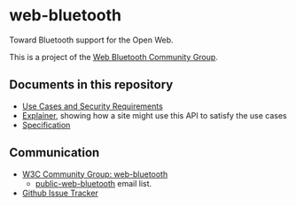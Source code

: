 web-bluetooth
=============

Toward Bluetooth support for the Open Web.

This is a project of the [Web Bluetooth Community Group](http://www.w3.org/community/web-bluetooth/).

Documents in this repository
----------------------------

* [Use Cases and Security Requirements](https://jyasskin.github.io/web-bluetooth/use-cases.html)
* [Explainer](https://github.com/jyasskin/web-bluetooth/blob/gh-pages/explainer.md), showing how a site might use this API to satisfy the use cases
* [Specification](https://jyasskin.github.io/web-bluetooth/index.html)

Communication
-------------

* [W3C Community Group: web-bluetooth](http://www.w3.org/community/web-bluetooth/)
  * [public-web-bluetooth](http://lists.w3.org/Archives/Public/public-web-bluetooth/) email list.
* [Github Issue Tracker](https://github.com/jyasskin/web-bluetooth/issues)
